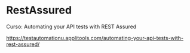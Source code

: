 # RestAssured

Curso: Automating your API tests with REST Assured

https://testautomationu.applitools.com/automating-your-api-tests-with-rest-assured/
